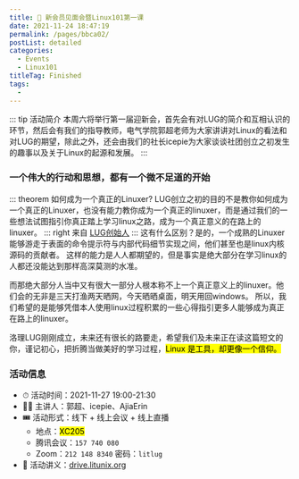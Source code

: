 ```yaml
---
title: 📢 新会员见面会暨Linux101第一课
date: 2021-11-24 18:47:19
permalink: /pages/bbca02/
postList: detailed
categories: 
  - Events
  - Linux101
titleTag: Finished
tags: 
  - 
---
```




::: tip 活动简介
本周六将举行第一届迎新会，首先会有对LUG的简介和互相认识的环节，然后会有我们的指导教师，电气学院郭超老师为大家讲讲对Linux的看法和对LUG的期望，除此之外，还会由我们的社长icepie为大家谈谈社团创立之初发生的趣事以及关于Linux的起源和发展。
:::

### 一个伟大的行动和思想，都有一个微不足道的开始


::: theorem 如何成为一个真正的Linuxer?
LUG创立之初的目的不是教你如何成为一个真正的Linuxer，也没有能力教你成为一个真正的linuxer，而是通过我们的一些想法试图指引你真正踏上学习linux之路，成为一个真正意义的在路上的linuxer。
::: right
来自 [LUG创始人](/pages/about/#lug-person-in-charge)
:::
这有什么区别？是的，一个成熟的Linuxer能够游走于表面的命令提示符与内部代码细节实现之间，他们甚至也是linux内核源码的贡献者。
这样的能力是人人都期望的，但是事实是绝大部分在学习linux的人都还没能达到那样高深莫测的水准。

而那绝大部分人当中又有很大一部分人根本称不上一个真正意义上的linuxer。他们会的无非是三天打渔两天晒网，今天晒晒桌面，明天用回windows。
所以，我们希望的是能够凭借本人使用linux过程积累的一些心得指引更多人能够成为真正在路上的linuxer。

洛理LUG刚刚成立，未来还有很长的路要走，希望我们及未来正在读这篇短文的你，谨记初心，把折腾当做美好的学习过程，<mark>Linux 是工具，却更像一个信仰。</mark>

### 活动信息


-  ⏱ 活动时间：2021-11-27  19:00-21:30  <Badge text="UTC +08:00" />
-  👨‍🎓 主讲人：郭超、icepie、AjiaErin
-  🎟 活动形式：线下 + 线上会议 + 线上直播
   -  地点：<mark>XC205</mark>  <Badge text="开元校区"/>
   -  腾讯会议：` 157 740 080 `
   -  Zoom：` 212 148 8340 `  密码：` litlug `
- 📑 活动讲义：[drive.litunix.org](https://drive.iluoli.ren/home/LITLUG/Events/Linux101/2021-11-27)